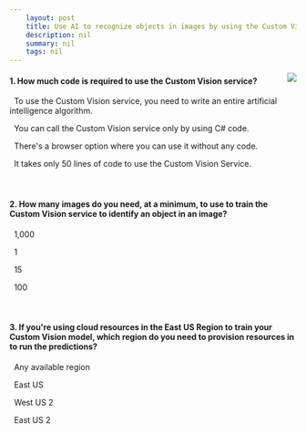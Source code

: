```yaml
---
    layout: post
    title: Use AI to recognize objects in images by using the Custom Vision service 
    description: nil
    summary: nil
    tags: nil
---
```



 <a target="_blank" href="https://docs.microsoft.com/en-us/learn/modules/train-custom-vision-ai/8-knowledge-check/"><i class="fas fa-external-link-alt"></i> </a>
 <img align="right" src="https://docs.microsoft.com/en-us/learn/achievements/student-evangelism/train-custom-vision-ai.svg">
####  1. How much code is required to use the Custom Vision service?


<i class='far fa-square'></i> &nbsp;&nbsp;To use the Custom Vision service, you need to write an entire artificial intelligence algorithm.

<i class='far fa-square'></i> &nbsp;&nbsp;You can call the Custom Vision service only by using C# code.

<i class='fas fa-check-square' style='color: Dodgerblue;'></i> &nbsp;&nbsp;There's a browser option where you can use it without any code.

<i class='far fa-square'></i> &nbsp;&nbsp;It takes only 50 lines of code to use the Custom Vision Service.
<br />
<br />
<br />

####  2. How many images do you need, at a minimum, to use to train the Custom Vision service to identify an object in an image?


<i class='far fa-square'></i> &nbsp;&nbsp;1,000

<i class='far fa-square'></i> &nbsp;&nbsp;1

<i class='fas fa-check-square' style='color: Dodgerblue;'></i> &nbsp;&nbsp;15

<i class='far fa-square'></i> &nbsp;&nbsp;100
<br />
<br />
<br />

####  3. If you're using cloud resources in the East US Region to train your Custom Vision model, which region do you need to provision resources in to run the predictions?


<i class='fas fa-check-square' style='color: Dodgerblue;'></i> &nbsp;&nbsp;Any available region

<i class='far fa-square'></i> &nbsp;&nbsp;East US

<i class='far fa-square'></i> &nbsp;&nbsp;West US 2

<i class='far fa-square'></i> &nbsp;&nbsp;East US 2
<br />
<br />
<br />

